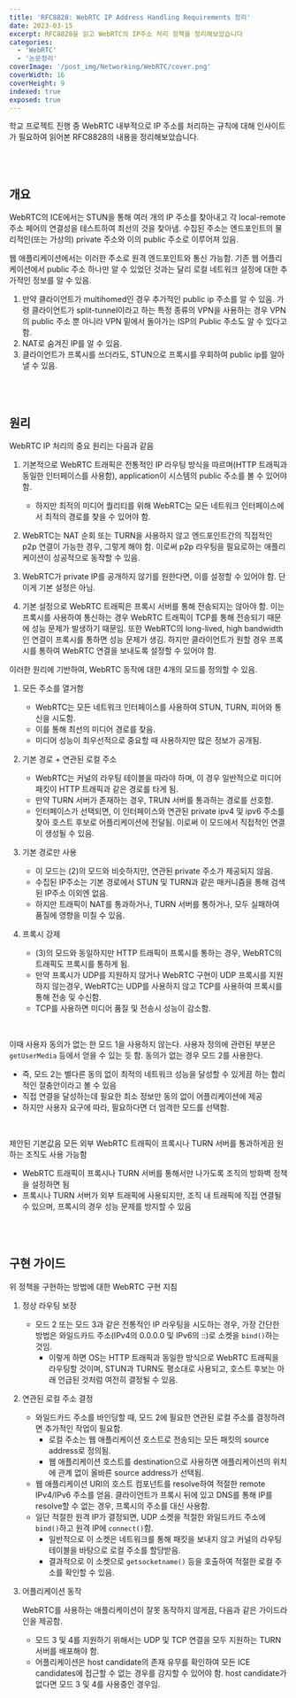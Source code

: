 ```yaml
---
title: 'RFC8828: WebRTC IP Address Handling Requirements 정리'
date: 2023-03-15
excerpt: RFC8828을 읽고 WebRTC의 IP주소 처리 정책을 정리해보았습니다
categories:
  - 'WebRTC'
  - '논문정리'
coverImage: '/post_img/Networking/WebRTC/cover.png'
coverWidth: 16
coverHeight: 9
indexed: true
exposed: true
---
```


학교 프로젝트 진행 중 WebRTC 내부적으로 IP 주소를 처리하는 규칙에 대해 인사이트가 필요하여 읽어본 RFC8828의 내용을 정리해보았습니다.

<br><br>

## 개요

WebRTC의 ICE에서는 STUN을 통해 여러 개의 IP 주소를 찾아내고 각 local-remote 주소 페어의 연결성을 테스트하여 최선의 것을 찾아냄. 수집된 주소는 엔드포인트의 물리적인(또는 가상의) private 주소와 이의 public 주소로 이루어져 있음.

웹 애플리케이션에서는 이러한 주소로 원격 엔드포인트와 통신 가능함. 기존 웹 어플리케이션에서 public 주소 하나만 알 수 있었던 것과는 달리 로컬 네트워크 설정에 대한 추가적인 정보를 알 수 있음.

1. 만약 클라이언트가 multihomed인 경우 추가적인 public ip 주소를 알 수 있음. 가령 클라이언트가 split-tunnel이라고 하는 특정 종류의 VPN을 사용하는 경우 VPN의 public 주소 뿐 아니라 VPN 밑에서 돌아가는 ISP의 Public 주소도 알 수 있다고 함.
2. NAT로 숨겨진 IP를 알 수 있음.
3. 클라이언트가 프록시를 쓰더라도, STUN으로 프록시를 우회하여 public ip를 알아낼 수 있음.

<br><br>

## 원리

WebRTC IP 처리의 중요 원리는 다음과 같음

1. 기본적으로 WebRTC 트래픽은 전통적인 IP 라우팅 방식을 따르며(HTTP 트래픽과 동일한 인터페이스를 사용함), application이 시스템의 public 주소를 볼 수 있어야 함.

   - 하지만 최적의 미디어 퀄리티를 위해 WebRTC는 모든 네트워크 인터페이스에서 최적의 경로를 찾을 수 있어야 함.

2. WebRTC는 NAT 순회 또는 TURN을 사용하지 않고 엔드포인트간의 직접적인 p2p 연결이 가능한 경우, 그렇게 해야 함. 이로써 p2p 라우팅을 필요로하는 애플리케이션이 성공적으로 동작할 수 있음.
3. WebRTC가 private IP를 공개하지 않기를 원한다면, 이를 설정할 수 있어야 함. 단 이게 기본 설정은 아님.
4. 기본 설정으로 WebRTC 트래픽은 프록시 서버를 통해 전송되지는 않아야 함. 이는 프록시를 사용하여 통신하는 경우 WebRTC 트래픽이 TCP를 통해 전송되기 때문에 성능 문제가 발생하기 때문임. 또한 WebRTC의 long-lived, high bandwidth인 연결이 프록시를 통하면 성능 문제가 생김. 하지만 클라이언트가 원할 경우 프록시를 통하여 WebRTC 연결을 보내도록 설정할 수 있어야 함.

이러한 원리에 기반하여, WebRTC 동작에 대한 4개의 모드를 정의할 수 있음.

1. 모든 주소를 열거함

   - WebRTC는 모든 네트워크 인터페이스를 사용하여 STUN, TURN, 피어와 통신을 시도함.
   - 이를 통해 최선의 미디어 경로를 찾음.
   - 미디어 성능이 최우선적으로 중요할 때 사용하지만 많은 정보가 공개됨.

2. 기본 경로 + 연관된 로컬 주소

   - WebRTC는 커널의 라우팅 테이블을 따라야 하며, 이 경우 일반적으로 미디어 패킷이 HTTP 트래픽과 같은 경로를 타게 됨.
   - 만약 TURN 서버가 존재하는 경우, TRUN 서버를 통과하는 경로를 선호함.
   - 인터페이스가 선택되면, 이 인터페이스와 연관된 private ipv4 및 ipv6 주소를 찾아 호스트 후보로 어플리케이션에 전달됨. 이로써 이 모드에서 직접적인 연결이 생성될 수 있음.

3. 기본 경로만 사용

   - 이 모드는 (2)의 모드와 비슷하지만, 연관된 private 주소가 제공되지 않음.
   - 수집된 IP주소는 기본 경로에서 STUN 및 TURN과 같은 매커니즘을 통해 검색된 IP주소 이외엔 없음.
   - 하지만 트래픽이 NAT를 통과하거나, TURN 서버를 통하거나, 모두 실패하여 품질에 영향을 미칠 수 있음.

4. 프록시 강제

   - (3)의 모드와 동일하지만 HTTP 트래픽이 프록시를 통하는 경우, WebRTC의 트래픽도 프록시를 통하게 됨.
   - 만약 프록시가 UDP를 지원하지 않거나 WebRTC 구현이 UDP 프록시를 지원하지 않는경우, WebRTC는 UDP를 사용하지 않고 TCP를 사용하여 프록시를 통해 전송 및 수신함.
   - TCP를 사용하면 미디어 품질 및 전송시 성능이 감소함.

<br>

이때 사용자 동의가 없는 한 모드 1을 사용하지 않는다. 사용자 정의에 관련된 부분은 `getUserMedia` 등에서 얻을 수 있는 듯 함. 동의가 없는 경우 모드 2를 사용한다.

- 즉, 모드 2는 별다른 동의 없이 최적의 네트워크 성능을 달성할 수 있게끔 하는 합리적인 절충안이라고 볼 수 있음
- 직접 연결을 달성하는데 필요한 최소 정보만 동의 없이 어플리케이션에 제공
- 하지만 사용자 요구에 따라, 필요하다면 더 엄격한 모드를 선택함.

<br>

제안된 기본값음 모든 외부 WebRTC 트래픽이 프록시나 TURN 서버를 통과하게끔 원하는 조직도 사용 가능함

- WebRTC 트래픽이 프록시나 TURN 서버를 통해서만 나가도록 조직의 방화벽 정책을 설정하면 됨
- 프록시나 TURN 서버가 외부 트래픽에 사용되지만, 조직 내 트래픽에 직접 연결될 수 있으며, 프록시의 경우 성능 문제를 방지할 수 있음

<br><br>

## 구현 가이드

위 정책을 구현하는 방법에 대한 WebRTC 구현 지침

1. 정상 라우팅 보장
   - 모드 2 또는 모드 3과 같은 전통적인 IP 라우팅을 시도하는 경우, 가장 간단한 방법은 와일드카드 주소(IPv4의 0.0.0.0 및 IPv6의 ::)로 소켓을 `bind()`하는 것임.
     - 이렇게 하면 OS는 HTTP 트래픽과 동일한 방식으로 WebRTC 트래픽을 라우팅할 것이며, STUN과 TURN도 평소대로 사용되고, 호스트 후보는 아래 언급된 것처럼 여전히 결정될 수 있음.
2. 연관된 로컬 주소 결정
   - 와일드카드 주소를 바인딩할 때, 모드 2에 필요한 연관된 로컬 주소를 결정하려면 추가적인 작업이 필요함.
     - 로컬 주소는 웹 애플리케이션 호스트로 전송되는 모든 패킷의 source address로 정의됨.
     - 웹 애플리케이션 호스트를 destination으로 사용하면 애플리케이션의 위치에 관계 없이 올바른 source address가 선택됨.
   - 웹 애플리케이션 URI의 호스트 컴포넌트를 resolve하여 적절한 remote IPv4/IPv6 주소를 얻음. 클라이언트가 프록시 뒤에 있고 DNS를 통해 IP를 resolve할 수 없는 경우, 프록시의 주소를 대신 사용함.
   - 일단 적절한 원격 IP가 결정되면, UDP 소켓을 적절한 와일드카드 주소에 `bind()`하고 원격 IP에 `connect()`함.
     - 일반적으로 이 소켓은 네트워크를 통해 패킷을 보내지 않고 커널의 라우팅 테이블을 바탕으로 로컬 주소를 할당받음.
     - 결과적으로 이 소켓으로 `getsocketname()` 등을 호출하여 적절한 로컬 주소를 확인할 수 있음.
3. 어플리케이션 동작

   WebRTC를 사용하는 애플리케이션이 잘못 동작하지 않게끔, 다음과 같은 가이드라인을 제공함.

   - 모드 3 및 4를 지원하기 위해서는 UDP 및 TCP 연결을 모두 지원하는 TURN 서버를 배포해야 함.
   - 어플리케이션은 host candidate의 존재 유무를 확인하여 모든 ICE candidates에 접근할 수 없는 경우를 감지할 수 있어야 함. host candidate가 없다면 모드 3 및 4를 사용중인 경우임.

<br><br>
